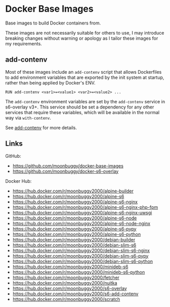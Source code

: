 # Docker Base Images
Base images to build Docker containers from.

These images are not necessarily suitable for others to use, I may introduce breaking changes without warning or apology as I tailor these images for my requirements.

## add-contenv
Most of these images include an `add-contenv` script that allows Dockerfiles to add environment variables that are exported by the init system at startup, rather than being applied by Docker's ENV.

```
RUN add-contenv <var1>=<value1> <var2>=<value2> ...
```

The `add-contenv` environment variables are set by the `add-contenv` service in s6-overlay v3+. This service should be set a dependency for any other services that require these variables, which will be available in the normal way via `with-contenv`.

See [add-contenv](https://github.com/moonbuggy/docker-base-images/tree/master/s6-add-contenv) for more details.


## Links
GitHub:
*   <https://github.com/moonbuggy/docker-base-images>
*   <https://github.com/moonbuggy/docker-s6-overlay>

Docker Hub:
*   <https://hub.docker.com/r/moonbuggy2000/alpine-builder>
*   <https://hub.docker.com/r/moonbuggy2000/alpine-s6>
*   <https://hub.docker.com/r/moonbuggy2000/alpine-s6-nginx>
*   <https://hub.docker.com/r/moonbuggy2000/alpine-s6-nginx-php-fpm>
*   <https://hub.docker.com/r/moonbuggy2000/alpine-s6-nginx-uwsgi>
*   <https://hub.docker.com/r/moonbuggy2000/alpine-s6-node>
*   <https://hub.docker.com/r/moonbuggy2000/alpine-s6-node-nginx>
*   <https://hub.docker.com/r/moonbuggy2000/alpine-s6-pypy>
*   <https://hub.docker.com/r/moonbuggy2000/alpine-s6-python>
*   <https://hub.docker.com/r/moonbuggy2000/debian-builder>
*   <https://hub.docker.com/r/moonbuggy2000/debian-slim-s6>
*   <https://hub.docker.com/r/moonbuggy2000/debian-slim-s6-nginx>
*   <https://hub.docker.com/r/moonbuggy2000/debian-slim-s6-pypy>
*   <https://hub.docker.com/r/moonbuggy2000/debian-slim-s6-python>
*   <https://hub.docker.com/r/moonbuggy2000/minideb-s6>
*   <https://hub.docker.com/r/moonbuggy2000/minideb-s6-python>
*   <https://hub.docker.com/r/moonbuggy2000/fetcher>
*   <https://hub.docker.com/r/moonbuggy2000/nuitka>
*   <https://hub.docker.com/r/moonbuggy2000/s6-overlay>
*   <https://hub.docker.com/r/moonbuggy2000/s6-add-contenv>
*   <https://hub.docker.com/r/moonbuggy2000/scratch>
